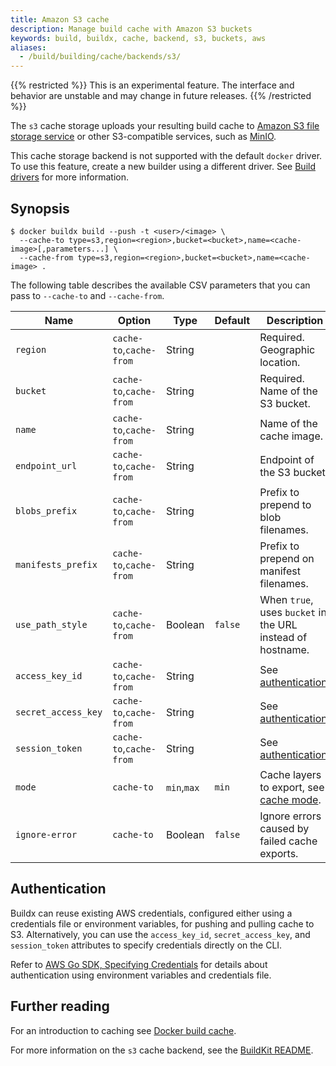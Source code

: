 ```yaml
---
title: Amazon S3 cache
description: Manage build cache with Amazon S3 buckets
keywords: build, buildx, cache, backend, s3, buckets, aws
aliases:
  - /build/building/cache/backends/s3/
---
```


{{% restricted %}}
This is an experimental feature. The interface and behavior are unstable and
may change in future releases.
{{% /restricted %}}

The `s3` cache storage uploads your resulting build cache to
[Amazon S3 file storage service](https://aws.amazon.com/s3/)
or other S3-compatible services, such as [MinIO](https://min.io/).

This cache storage backend is not supported with the default `docker` driver.
To use this feature, create a new builder using a different driver. See
[Build drivers](/manuals/build/builders/drivers/_index.md) for more information.

## Synopsis

```console
$ docker buildx build --push -t <user>/<image> \
  --cache-to type=s3,region=<region>,bucket=<bucket>,name=<cache-image>[,parameters...] \
  --cache-from type=s3,region=<region>,bucket=<bucket>,name=<cache-image> .
```

The following table describes the available CSV parameters that you can pass to
`--cache-to` and `--cache-from`.

| Name                | Option                  | Type        | Default | Description                                                |
| ------------------- | ----------------------- | ----------- | ------- | ---------------------------------------------------------- |
| `region`            | `cache-to`,`cache-from` | String      |         | Required. Geographic location.                             |
| `bucket`            | `cache-to`,`cache-from` | String      |         | Required. Name of the S3 bucket.                           |
| `name`              | `cache-to`,`cache-from` | String      |         | Name of the cache image.                                   |
| `endpoint_url`      | `cache-to`,`cache-from` | String      |         | Endpoint of the S3 bucket.                                 |
| `blobs_prefix`      | `cache-to`,`cache-from` | String      |         | Prefix to prepend to blob filenames.                       |
| `manifests_prefix`  | `cache-to`,`cache-from` | String      |         | Prefix to prepend on manifest filenames.                   |
| `use_path_style`    | `cache-to`,`cache-from` | Boolean     | `false` | When `true`, uses `bucket` in the URL instead of hostname. |
| `access_key_id`     | `cache-to`,`cache-from` | String      |         | See [authentication][1].                                   |
| `secret_access_key` | `cache-to`,`cache-from` | String      |         | See [authentication][1].                                   |
| `session_token`     | `cache-to`,`cache-from` | String      |         | See [authentication][1].                                   |
| `mode`              | `cache-to`              | `min`,`max` | `min`   | Cache layers to export, see [cache mode][2].               |
| `ignore-error`      | `cache-to`              | Boolean     | `false` | Ignore errors caused by failed cache exports.              |

[1]: #authentication
[2]: _index.md#cache-mode

## Authentication

Buildx can reuse existing AWS credentials, configured either using a
credentials file or environment variables, for pushing and pulling cache to S3.
Alternatively, you can use the `access_key_id`, `secret_access_key`, and
`session_token` attributes to specify credentials directly on the CLI.

Refer to [AWS Go SDK, Specifying Credentials][3] for details about
authentication using environment variables and credentials file.

[3]: https://docs.aws.amazon.com/sdk-for-go/v1/developer-guide/configuring-sdk.html#specifying-credentials

## Further reading

For an introduction to caching see [Docker build cache](../_index.md).

For more information on the `s3` cache backend, see the
[BuildKit README](https://github.com/moby/buildkit#s3-cache-experimental).
